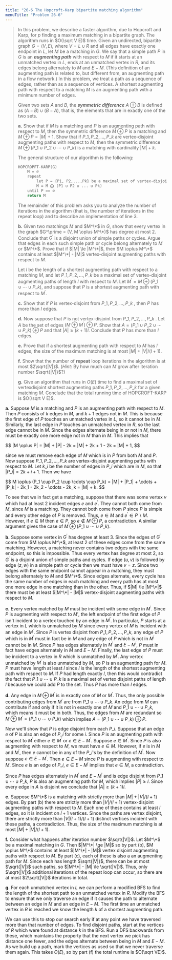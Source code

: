 ```yaml
---
title: "26-6 The Hopcroft-Karp bipartite matching algorithm"
menuTitle: "Problem 26-6"
---
```


> In this problem, we describe a faster algorithm, due to Hopcroft and Karp, for $p$ finding a maximum matching in a bipartite graph. The algorithm runs in $O(\sqrt V E)$ time. Given an undirected, bipartite graph $G = (V, E)$, where $V = L \cup R$ and all edges have exactly one endpoint in $L$, let $M$ be a matching in $G$. We say that a simple path $P$ in $G$ is an __*augmenting path*__ with respect to $M$ if it starts at an unmatched vertex in $L$, ends at an unmatched vertex in $R$, and its edges belong alternately to $M$ and $E - M$. (This definition of an augmenting path is related to, but different from, an augmenting path in a flow network.) In this problem, we treat a path as a sequence of edges, rather than as a sequence of vertices. A shortest augmenting path with respect to a matching $M$ is an augmenting path with a minimum number of edges.
>
> Given two sets $A$ and $B$, the __*symmetric difference*__ $A \oplus B$ is defined as $(A - B) \cup (B - A)$, that is, the elements that are in exactly one of the two sets.
>
> **a.** Show that if $M$ is a matching and $P$ is an augmenting path with respect to $M$, then the symmetric difference $M \oplus P$ is a matching and $M \oplus P = |M| + 1$. Show that if $P\_1, P\_2, \ldots, P\_k$ are vertex-disjoint augmenting paths with respect to $M$, then the symmetric difference $M \oplus (P\_1 \cup P\_2 \cup \cdots \cup P\_k)$ is a matching with cardinality $|M| + k$.
>
> The general structure of our algorithm is the following:
>
> ```cpp
> HOPCROPFT-KARP(G)
>     M = ∅
>     repeat
>         let P = {P1, P2,...,Pk} be a maximal set of vertex-disjoint shortest augmenting paths with respect to M
>         M = M ⨁ (P1 ∪ P2 ∪ ... ∪ Pk)
>     until P == ∅
>     return M
> ```
>
> The remainder of this problem asks you to analyze the number of iterations in the algorithm (that is, the number of iterations in the repeat loop) and to describe an implementation of line 3.
>
> **b.** Given two matchings $M$ and $M^\*$ in $G$, show that every vertex in the graph $G^\prime = (V, M \oplus M^\*)$ has degree at most $2$. Conclude that $G^\prime$ is a disjoint union of simple paths or cycles. Argue that edges in each such simple path or cycle belong alternately to $M$ or $M^\*$. Prove that if $|M| \le |M^\*|$, then $M \oplus M^\*$ contains at least $|M^\*| - |M|$ vertex-disjoint augmenting paths with respect to $M$.
>
> Let $l$ be the length of a shortest augmenting path with respect to a matching $M$, and let $P\_1, P\_2, \ldots, P\_k$ be a maximal set of vertex-disjoint augmenting paths of length $l$ with respect to $M$. Let $M^\prime = M \oplus (P\_1 \cup \cdots \cup P\_k)$, and suppose that $P$ is a shortest augmenting path with respect to $M^\prime$.
>
> **c.** Show that if $P$ is vertex-disjoint from $P\_1, P\_2, \ldots, P\_k$ , then $P$ has more than $l$ edges.
>
> **d.** Now suppose that $P$ is not vertex-disjoint from $P\_1, P\_2, \ldots, P\_k$ . Let $A$ be the set of edges $(M \oplus M^\prime) \oplus P$. Show that $A = (P\_1 \cup P\_2 \cup \cdots \cup P\_k) \oplus P$ and that $|A| \ge (k + 1)l$. Conclude that $P$ has more than $l$ edges.
>
> **e.** Prove that if a shortest augmenting path with respect to $M$ has $l$ edges, the size of the maximum matching is at most $|M| + |V| / (l + 1)$.
>
> **f.** Show that the number of **repeat** loop iterations in the algorithm is at most $2\sqrt{|V|}$. ($\textit{Hint:}$ By how much can $M$ grow after iteration number $\sqrt{|V|}$?)
>
> **g.** Give an algorithm that runs in $O(E)$ time to find a maximal set of vertexdisjoint shortest augmenting paths $P\_1, P\_2, \ldots, P\_k$ for a given matching $M$. Conclude that the total running time of $\text{HOPCROFT-KARP}$ is $O(\sqrt V E)$.

**a.** Suppose $M$ is a matching and $P$ is an augmenting path with respect to $M$. Then $P$ consists of $k$ edges in $M$, and $k + 1$ edges not in $M$. This is because the first edge of $P$ touches an unmatched vertex in $L$, so it cannot be in $M$. Similarly, the last edge in $P$ touches an unmatched vertex in $R$, so the last edge cannot be in $M$. Since the edges alternate being in or not in $M$, there must be exactly one more edge not in $M$ than in $M$. This implies that

<div>
$$
|M \oplus P| = |M| + |P| - 2k = |M| + 2k + 1 - 2k = |M| + 1,
$$
</div>

since we must remove each edge of $M$ which is in $P$ from both $M$ and $P$. Now suppose $P\_1, P\_2, \ldots, P\_k$ are vertex-disjoint augmenting paths with respect to $M$. Let $k\_i$ be the number of edges in $P\_i$ which are in $M$, so that $|P\_i| = 2k + i + 1$. Then we have

<div>
$$
M \oplus (P_1 \cup P_2 \cup \cdots \cup P_k) = |M| + |P_1| + \cdots + |P_k| - 2k_1 - 2k_2 - \cdots - 2k_k = |M| + k.
$$
</div>

To see that we in fact get a matching, suppose that there was some vertex $v$ which had at least $2$ incident edges $e$ and $e^\prime$. They cannot both come from $M$, since $M$ is a matching. They cannot both come from $P$ since $P$ is simple and every other edge of $P$ is removed. Thus, $e \in M$ and $e^\prime \in P \backslash M$. However, if $e \in M$ then $e \in P$, so $e \notin M \oplus P$, a contradiction. A similar argument gives the case of $M \oplus (P\_1 \cup \cdots \cup P\_k)$.

**b.** Suppose some vertex in $G^\prime$ has degree at least $3$. Since the edges of $G^\prime$ come from $M \oplus M^\*$, at least $2$ of these edges come from the same matching. However, a matching never contains two edges with the same endpoint, so this is impossible. Thus every vertex has degree at most $2$, so $G^\prime$ is a disjoint union of simple paths and cycles. If edge $(u, v)$ is followed by edge $(z, w)$ in a simple path or cycle then we must have $v = z$. Since two edges with the same endpoint cannot appear in a matching, they must belong alternately to $M$ and $M^\*$. Since edges alternate, every cycle has the same number of edges in each matching and every path has at most one more edge in one matching than in the other. Thus, if $|M| \le |M^\*|$ there must be at least $|M^\*| - |M|$ vertex-disjoint augmenting paths with respect to $M$.

**c.** Every vertex matched by $M$ must be incident with some edge in $M^\prime$. Since $P$ is augmenting with respect to $M$′, the left endpoint of the first edge of $P$ isn't incident to a vertex touched by an edge in $M^\prime$. In particular, $P$ starts at a vertex in $L$ which is unmatched by $M$ since every vertex of $M$ is incident with an edge in $M^\prime$. Since $P$ is vertex disjoint from $P\_1, P\_2, \ldots, P\_k$, any edge of $P$ which is in $M^\prime$ must in fact be in $M$ and any edge of $P$ which is not in $M^\prime$ cannot be in $M$. Since $P$ has edges alternately in $M^\prime$ and $E - M^\prime$, $P$ must in fact have edges alternately in $M$ and $E - M$. Finally, the last edge of $P$ must be incident to a vertex in $R$ which is unmatched by $M^\prime$. Any vertex unmatched by $M^\prime$ is also unmatched by $M$, so $P$ is an augmenting path for $M$. $P$ must have length at least $l$ since $l$ is the length of the shortest augmenting path with respect to $M$. If $P$ had length exactly $l$, then this would contradict the fact that $P\_1 \cup \cdots \cup P\_k$ is a maximal set of vertex disjoint paths of length $l$ because we could add $P$ to the set. Thus $P$ has more than $l$ edges.

**d.** Any edge in $M \oplus M^\prime$ is in exactly one of $M$ or $M^\prime$. Thus, the only possible contributing edges from $M^\prime$ are from $P\_1 \cup \cdots \cup P\_k$. An edge from $M$ can contribute if and only if it is not in exactly one of $M$ and $P\_1 \cup \cdots \cup P\_k$, which means it must be in both. Thus, the edges from $M$ are redundant so $M \oplus M^\prime = (P\_1 \cup \cdots \cup P\_k)$ which implies $A = (P\_1 \cup \cdots \cup P\_k) \oplus P$.

Now we'll show that $P$ is edge disjoint from each $P\_i$. Suppose that an edge $e$ of $P$ is also an edge of $P\_i$ for some $i$. Since $P$ is an augmenting path with respect to $M^\prime$ either $e \in M^\prime$ or $e \in E - M^\prime$. Suppose $e \in M^\prime$. Since $P$ is also augmenting with respect to $M$, we must have $e \in M$. However, if $e$ is in $M$ and $M^\prime$, then $e$ cannot be in any of the $P\_i$'s by the definition of $M^\prime$. Now suppose $e \in E - M^\prime$. Then $e \in E - M$ since $P$ is augmenting with respect to $M$. Since $e$ is an edge of $P\_i$, $e \in E - M^\prime$ implies that $e \in M$, a contradiction.

Since $P$ has edges alternately in $M^\prime$ and $E - M^\prime$ and is edge disjoint from $P\_1 \cup \cdots \cup P\_k$, $P$ is also an augmenting path for $M$, which implies $|P| \ge l$. Since every edge in $A$ is disjoint we conclude that $|A| \ge (k + 1)l$.

**e.** Suppose $M^\*$ is a matching with strictly more than $|M| + |V| / (l + 1)$ edges. By part (b) there are strictly more than $|V| / (l + 1)$ vertex-disjoint augmenting paths with respect to $M$. Each one of these contains at least $l$ edges, so it is incident on $l + 1$ vertices. Since the paths are vertex disjoint, there are strictly more than $|V|(l + 1) / (l + 1)$ distinct vertices incident with these paths, a contradiction. Thus, the size of the maximum matching is at most $|M| + |V| / (l + 1)$.

**f.** Consider what happens after iteration number $\sqrt{|V|}$. Let $M^\*$ be a maximal matching in $G$. Then $|M^\*| \ge |M|$ so by part (b), $M \oplus M^\*$ contains at least $|M^\*| - |M|$ vertex disjoint augmenting paths with respect to $M$. By part \(c\), each of these is also a an augmenting path for $M$. Since each has length  $\sqrt{|V|}$, there can be at most $\sqrt{|V|}$ such paths, so $|M^\*| - |M| \le \sqrt{|V|}$. Thus, only $\sqrt{|V|}$ additional iterations of the repeat loop can occur, so there are at most $2\sqrt{|V|}$ iterations in total.

**g.** For each unmatched vertex in $L$ we can perform a modified $\text{BFS}$ to find the length of the shortest path to an unmatched vertex in $R$. Modify the $\text{BFS}$ to ensure that we only traverse an edge if it causes the path to alternate between an edge in $M$ and an edge in $E - M$. The first time an unmatched vertex in $R$ is reached we know the length $k$ of a shortest augmenting path.

We can use this to stop our search early if at any point we have traversed more than that number of edges. To find disjoint paths, start at the vertices of $R$ which were found at distance $k$ in the $\text{BFS}$. Run a $\text{DFS}$ backwards from these, which maintains the property that the next vertex we pick has distance one fewer, and the edges alternate between being in $M$ and $E - M$. As we build up a path, mark the vertices as used so that we never traverse them again. This takes $O(E)$, so by part (f) the total runtime is $O(\sqrt VE)$.
